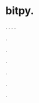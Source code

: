 # bitpy.
.
.
.
.












.






















































.
























.



























.

















































































.































































.
































